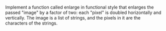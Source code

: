 Implement a function called enlarge in functional style that enlarges the passed "image" by a factor of two: each "pixel" is doubled horizontally and vertically. The image is a list of strings, and the pixels in it are the characters of the strings.